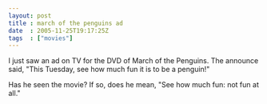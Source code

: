 ```yaml
---
layout: post
title : march of the penguins ad
date  : 2005-11-25T19:17:25Z
tags  : ["movies"]
---
```

I just saw an ad on TV for the DVD of March of the Penguins.  The announce said, "This Tuesday, see how much fun it is to be a penguin!"

Has he seen the movie?  If so, does he mean, "See how much fun: not fun at all." 
